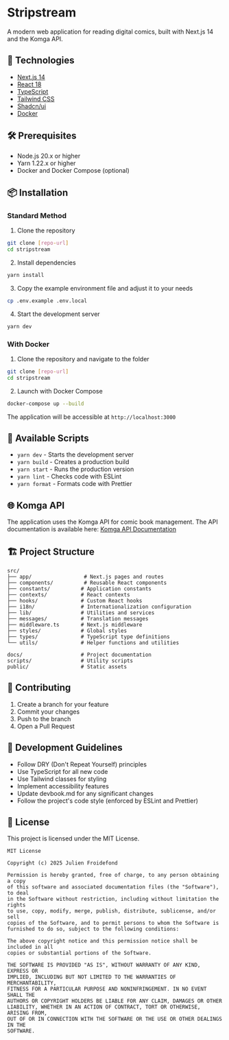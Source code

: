 # Stripstream

A modern web application for reading digital comics, built with Next.js 14 and the Komga API.

## 🚀 Technologies

- [Next.js 14](https://nextjs.org/)
- [React 18](https://reactjs.org/)
- [TypeScript](https://www.typescriptlang.org/)
- [Tailwind CSS](https://tailwindcss.com/)
- [Shadcn/ui](https://ui.shadcn.com/)
- [Docker](https://www.docker.com/)

## 🛠 Prerequisites

- Node.js 20.x or higher
- Yarn 1.22.x or higher
- Docker and Docker Compose (optional)

## 📦 Installation

### Standard Method

1. Clone the repository

```bash
git clone [repo-url]
cd stripstream
```

2. Install dependencies

```bash
yarn install
```

3. Copy the example environment file and adjust it to your needs

```bash
cp .env.example .env.local
```

4. Start the development server

```bash
yarn dev
```

### With Docker

1. Clone the repository and navigate to the folder

```bash
git clone [repo-url]
cd stripstream
```

2. Launch with Docker Compose

```bash
docker-compose up --build
```

The application will be accessible at `http://localhost:3000`

## 🔧 Available Scripts

- `yarn dev` - Starts the development server
- `yarn build` - Creates a production build
- `yarn start` - Runs the production version
- `yarn lint` - Checks code with ESLint
- `yarn format` - Formats code with Prettier

## 🌐 Komga API

The application uses the Komga API for comic book management. The API documentation is available here:
[Komga API Documentation](https://cloud.julienfroidefond.com/swagger-ui/index.html#/)

## 🏗 Project Structure

```
src/
├── app/                 # Next.js pages and routes
├── components/          # Reusable React components
├── constants/          # Application constants
├── contexts/           # React contexts
├── hooks/              # Custom React hooks
├── i18n/               # Internationalization configuration
├── lib/                # Utilities and services
├── messages/           # Translation messages
├── middleware.ts       # Next.js middleware
├── styles/             # Global styles
├── types/              # TypeScript type definitions
└── utils/              # Helper functions and utilities

docs/                   # Project documentation
scripts/                # Utility scripts
public/                 # Static assets
```

## 🤝 Contributing

1. Create a branch for your feature
2. Commit your changes
3. Push to the branch
4. Open a Pull Request

## 📝 Development Guidelines

- Follow DRY (Don't Repeat Yourself) principles
- Use TypeScript for all new code
- Use Tailwind classes for styling
- Implement accessibility features
- Update devbook.md for any significant changes
- Follow the project's code style (enforced by ESLint and Prettier)

## 📄 License

This project is licensed under the MIT License.

```text
MIT License

Copyright (c) 2025 Julien Froidefond

Permission is hereby granted, free of charge, to any person obtaining a copy
of this software and associated documentation files (the "Software"), to deal
in the Software without restriction, including without limitation the rights
to use, copy, modify, merge, publish, distribute, sublicense, and/or sell
copies of the Software, and to permit persons to whom the Software is
furnished to do so, subject to the following conditions:

The above copyright notice and this permission notice shall be included in all
copies or substantial portions of the Software.

THE SOFTWARE IS PROVIDED "AS IS", WITHOUT WARRANTY OF ANY KIND, EXPRESS OR
IMPLIED, INCLUDING BUT NOT LIMITED TO THE WARRANTIES OF MERCHANTABILITY,
FITNESS FOR A PARTICULAR PURPOSE AND NONINFRINGEMENT. IN NO EVENT SHALL THE
AUTHORS OR COPYRIGHT HOLDERS BE LIABLE FOR ANY CLAIM, DAMAGES OR OTHER
LIABILITY, WHETHER IN AN ACTION OF CONTRACT, TORT OR OTHERWISE, ARISING FROM,
OUT OF OR IN CONNECTION WITH THE SOFTWARE OR THE USE OR OTHER DEALINGS IN THE
SOFTWARE.
```
